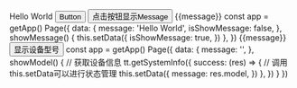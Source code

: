 <view class="container">
  <view class="user" tt:if="{{hasUser}}">
    <text class="text">Hello World</text>
     <button bindtap="tap">Button</button>
  </view>
</view>
<view class="container">
  <view class="userinfo">
    <button bindtap="showMessage">点击按钮显示Message</button>
  </view>
  <view class="textinfo" tt:if="{{isShowMessage}}">
    <text class="text">{{message}}</text>
  </view>
</view>
const app = getApp()
Page({
  data: {
    message: 'Hello World',
    isShowMessage: false,
  },
  showMessage() {
    this.setData({
      isShowMessage: true,
    })
  },
})
<view class="container">
  <view class="model">
    <text class="info">{{message}}</text>
    <button bindtap="showModel">显示设备型号</button>
  </view>
</view>
const app = getApp()
Page({
  data: {
    message: '',
  },
  showModel() {
    // 获取设备信息
    tt.getSystemInfo({
      success: (res) => {
        // 调用this.setData可以进行状态管理
        this.setData({
          message: res.model,
        })
      },
    })
  }
})
